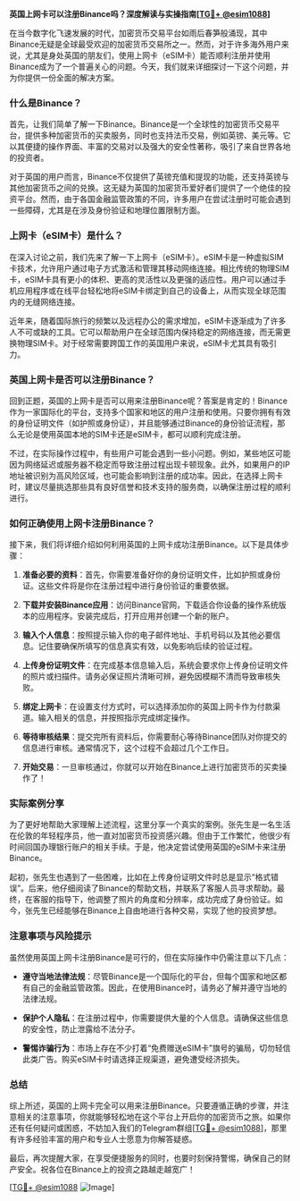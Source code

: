 **英国上网卡可以注册Binance吗？深度解读与实操指南[[TG💪+ @esim1088](https://t.me/s/esim1088)]**

在当今数字化飞速发展的时代，加密货币交易平台如雨后春笋般涌现，其中Binance无疑是全球最受欢迎的加密货币交易所之一。然而，对于许多海外用户来说，尤其是身处英国的朋友们，使用上网卡（eSIM卡）能否顺利注册并使用Binance成为了一个普遍关心的问题。今天，我们就来详细探讨一下这个问题，并为你提供一份全面的解决方案。

### 什么是Binance？

首先，让我们简单了解一下Binance。Binance是一个全球性的加密货币交易平台，提供多种加密货币的买卖服务，同时也支持法币交易，例如英镑、美元等。它以其便捷的操作界面、丰富的交易对以及强大的安全性著称，吸引了来自世界各地的投资者。

对于英国的用户而言，Binance不仅提供了英镑充值和提现的功能，还支持英镑与其他加密货币之间的兑换。这无疑为英国的加密货币爱好者们提供了一个绝佳的投资平台。然而，由于各国金融监管政策的不同，许多用户在尝试注册时可能会遇到一些障碍，尤其是在涉及身份验证和地理位置限制方面。

### 上网卡（eSIM卡）是什么？

在深入讨论之前，我们先来了解一下上网卡（eSIM卡）。eSIM卡是一种虚拟SIM卡技术，允许用户通过电子方式激活和管理其移动网络连接。相比传统的物理SIM卡，eSIM卡具有更小的体积、更高的灵活性以及更强的适应性。用户可以通过手机应用程序或在线平台轻松地将eSIM卡绑定到自己的设备上，从而实现全球范围内的无缝网络连接。

近年来，随着国际旅行的频繁以及远程办公的需求增加，eSIM卡逐渐成为了许多人不可或缺的工具。它可以帮助用户在全球范围内保持稳定的网络连接，而无需更换物理SIM卡。对于经常需要跨国工作的英国用户来说，eSIM卡尤其具有吸引力。

### 英国上网卡是否可以注册Binance？

回到正题，英国的上网卡是否可以用来注册Binance呢？答案是肯定的！Binance作为一家国际化的平台，支持多个国家和地区的用户注册和使用。只要你拥有有效的身份证明文件（如护照或身份证），并且能够通过Binance的身份验证流程，那么无论是使用英国本地的SIM卡还是eSIM卡，都可以顺利完成注册。

不过，在实际操作过程中，有些用户可能会遇到一些小问题。例如，某些地区可能因为网络延迟或服务器不稳定而导致注册过程出现卡顿现象。此外，如果用户的IP地址被识别为高风险区域，也可能会影响到注册的成功率。因此，在选择上网卡时，建议尽量挑选那些具有良好信誉和技术支持的服务商，以确保注册过程的顺利进行。

### 如何正确使用上网卡注册Binance？

接下来，我们将详细介绍如何利用英国的上网卡成功注册Binance。以下是具体步骤：

1. **准备必要的资料**：首先，你需要准备好你的身份证明文件，比如护照或身份证。这些文件将是你在注册过程中进行身份验证的重要依据。

2. **下载并安装Binance应用**：访问Binance官网，下载适合你设备的操作系统版本的应用程序。安装完成后，打开应用并创建一个新的账户。

3. **输入个人信息**：按照提示输入你的电子邮件地址、手机号码以及其他必要信息。记住要确保所填写的信息真实有效，以免影响后续的验证过程。

4. **上传身份证明文件**：在完成基本信息输入后，系统会要求你上传身份证明文件的照片或扫描件。请务必保证照片清晰可辨，避免因模糊不清而导致审核失败。

5. **绑定上网卡**：在设置支付方式时，可以选择添加你的英国上网卡作为付款渠道。输入相关的信息，并按照指示完成绑定操作。

6. **等待审核结果**：提交完所有资料后，你需要耐心等待Binance团队对你提交的信息进行审核。通常情况下，这个过程不会超过几个工作日。

7. **开始交易**：一旦审核通过，你就可以开始在Binance上进行加密货币的买卖操作了！

### 实际案例分享

为了更好地帮助大家理解上述流程，这里分享一个真实的案例。张先生是一名生活在伦敦的年轻程序员，他一直对加密货币投资感兴趣。但由于工作繁忙，他很少有时间回国办理银行账户的相关手续。于是，他决定尝试使用英国的eSIM卡来注册Binance。

起初，张先生也遇到了一些困难，比如在上传身份证明文件时总是显示“格式错误”。后来，他仔细阅读了Binance的帮助文档，并联系了客服人员寻求帮助。最终，在客服的指导下，他调整了照片的角度和分辨率，成功完成了身份验证。如今，张先生已经能够在Binance上自由地进行各种交易，实现了他的投资梦想。

### 注意事项与风险提示

虽然使用英国上网卡注册Binance是可行的，但在实际操作中仍需注意以下几点：

- **遵守当地法律法规**：尽管Binance是一个国际化的平台，但每个国家和地区都有自己的金融监管政策。因此，在使用Binance时，请务必了解并遵守当地的法律法规。
  
- **保护个人隐私**：在注册过程中，你需要提供大量的个人信息。请确保这些信息的安全性，防止泄露给不法分子。

- **警惕诈骗行为**：市场上存在不少打着“免费赠送eSIM卡”旗号的骗局，切勿轻信此类广告。购买eSIM卡时请选择正规渠道，避免遭受经济损失。

### 总结

综上所述，英国的上网卡完全可以用来注册Binance。只要遵循正确的步骤，并注意相关的注意事项，你就能够轻松地在这个平台上开启你的加密货币之旅。如果你还有任何疑问或困惑，不妨加入我们的Telegram群组[[TG💪+ @esim1088](https://t.me/s/esim1088)]，那里有许多经验丰富的用户和专业人士愿意为你解答疑惑。

最后，再次提醒大家，在享受便捷服务的同时，也要时刻保持警惕，确保自己的财产安全。祝各位在Binance上的投资之路越走越宽广！

[[TG💪+ @esim1088](https://t.me/s/esim1088) ![Image](https://i.postimg.cc/4NQfJmqS/Snipaste-2025-05-13-00-14-12.png)]